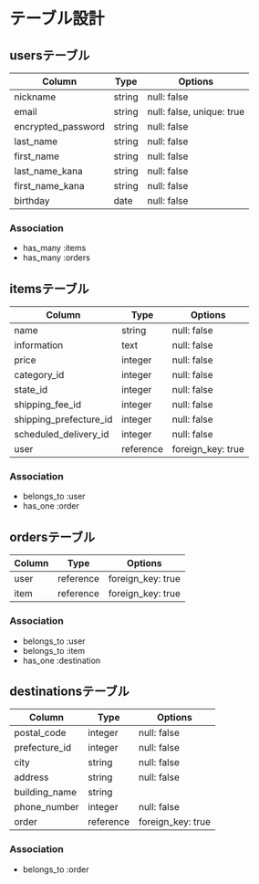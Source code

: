 # テーブル設計

## usersテーブル

| Column             | Type   | Options                   |
| ------------------ | ------ | ------------------------- |
| nickname           | string | null: false               |
| email              | string | null: false, unique: true |
| encrypted_password | string | null: false               |
| last_name          | string | null: false               |
| first_name         | string | null: false               |
| last_name_kana     | string | null: false               |
| first_name_kana    | string | null: false               |
| birthday           | date   | null: false               |

### Association

- has_many  :items
- has_many  :orders

## itemsテーブル

| Column                 | Type      | Options           |
| ---------------------- | --------- | ----------------- |
| name                   | string    | null: false       |
| information            | text      | null: false       |
| price                  | integer   | null: false       |
| category_id            | integer   | null: false       |
| state_id               | integer   | null: false       |
| shipping_fee_id        | integer   | null: false       |
| shipping_prefecture_id | integer   | null: false       |
| scheduled_delivery_id  | integer   | null: false       |
| user                   | reference | foreign_key: true |

### Association

- belongs_to  :user
- has_one     :order

## ordersテーブル
| Column | Type      | Options           |
| ------ | --------- | ----------------- |
| user   | reference | foreign_key: true |
| item   | reference | foreign_key: true |

### Association

- belongs_to  :user
- belongs_to  :item
- has_one     :destination

## destinationsテーブル
| Column        | Type      | Options           |
| ------------- | --------- | ----------------- |
| postal_code   | integer   | null: false       |
| prefecture_id | integer   | null: false       |
| city          | string    | null: false       |
| address       | string    | null: false       |
| building_name | string    |                   |
| phone_number  | integer   | null: false       |
| order         | reference | foreign_key: true |

### Association
- belongs_to  :order